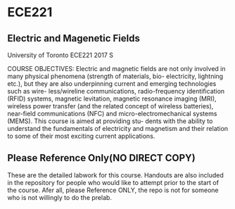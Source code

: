 # ECE221
## Electric and Magenetic Fields
University of Toronto ECE221 2017 S<br>

COURSE OBJECTIVES: Electric and magnetic fields are not only involved in many physical phenomena (strength of materials, bio- electricity, lightning etc.), but they are also underpinning current and emerging technologies such as wire- less/wireline communications, radio-frequency identification (RFID) systems, magnetic levitation, magnetic resonance imaging (MRI), wireless power transfer (and the related concept of wireless batteries), near-field communications (NFC) and micro-electromechanical systems (MEMS). This course is aimed at providing stu- dents with the ability to understand the fundamentals of electricity and magnetism and their relation to some of their most exciting current applications.

## Please Reference Only(NO DIRECT COPY)
These are the detailed labwork for this course. Handouts are also included in the repository for people who would like to attempt prior to the start of the course. Afer all, please Reference ONLY, the repo is not for someone who is not willingly to do the prelab.
